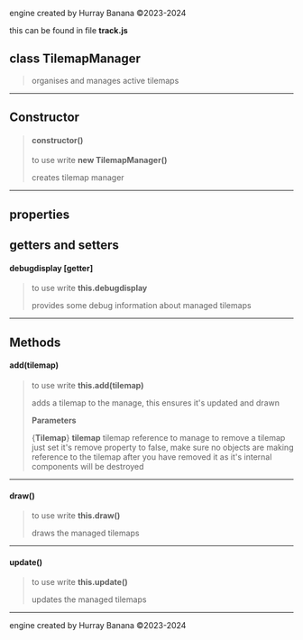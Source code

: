 engine created by Hurray Banana &copy;2023-2024

this can be found in file **track.js**
## class TilemapManager
>  organises and manages active tilemaps
> 
> 

---

## Constructor
> #### constructor()
> to use write **new TilemapManager()**
> 
> creates tilemap manager
> 
> 

---

## properties
## getters and setters
#### debugdisplay [getter]
> to use write **this.debugdisplay**
> 
> provides some debug information about managed tilemaps
> 
> 

---

## Methods
#### add(tilemap)
> to use write **this.add(tilemap)**
> 
> adds a tilemap to the manage, this ensures it's updated and drawn
> 
> 
> **Parameters**
> 
> {**Tilemap**} **tilemap** tilemap reference to manage to remove a tilemap just set it's remove property to false, make sure no objects are making reference to the tilemap after you have removed it as it's internal components will be destroyed
> 
> 

---

#### draw()
> to use write **this.draw()**
> 
> draws the managed tilemaps
> 
> 

---

#### update()
> to use write **this.update()**
> 
> updates the managed tilemaps
> 
> 

---

engine created by Hurray Banana &copy;2023-2024
